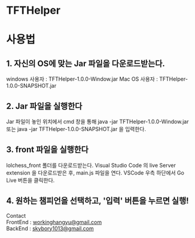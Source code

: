 # TFTHelper

# 사용법

## 1. 자신의 OS에 맞는 Jar 파일을 다운로드받는다.
windows 사용자 : TFTHelper-1.0.0-Window.jar
Mac OS 사용자 : TFTHelper-1.0.0-SNAPSHOT.jar

## 2. Jar 파일을 실행한다
Jar 파일이 놓인 위치에서 cmd 창을 통해 java -jar TFTHelper-1.0.0-Window.jar 또는 java -jar TFTHelper-1.0.0-SNAPSHOT.jar 을 입력한다.

## 3. front 파일을 실행한다
lolchess_front 폴더를 다운로드받는다.
Visual Studio Code 의 live Server extension 을 다운로드받은 후, main.js 파일을 연다.
VSCode 우측 하단에서 Go Live 버튼을 클릭한다.

## 4. 원하는 챔피언을 선택하고, '입력' 버튼을 누르면 실행!

Contact <br>
FrontEnd : workinghangyu@gmail.com<br>
BackEnd : skybory1013@gmail.com
